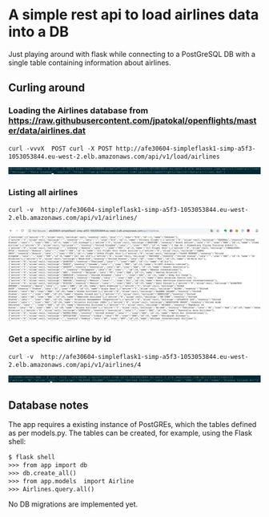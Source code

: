 # A simple rest api to load airlines data into a DB

Just playing around with flask while connecting to a PostGreSQL DB with a single table containing information about airlines.

## Curling around

### Loading the Airlines database from https://raw.githubusercontent.com/jpatokal/openflights/master/data/airlines.dat

    curl -vvvX  POST curl -X POST http://afe30604-simpleflask1-simp-a5f3-1053053844.eu-west-2.elb.amazonaws.com/api/v1/load/airlines
    
![load](load_data.png "load")

    
### Listing all airlines

    curl -v  http://afe30604-simpleflask1-simp-a5f3-1053053844.eu-west-2.elb.amazonaws.com/api/v1/airlines/
   
![get_all_airlines](get_all_airlines.png "get_all_airlines")
   

### Get a specific airline by id

    curl -v  http://afe30604-simpleflask1-simp-a5f3-1053053844.eu-west-2.elb.amazonaws.com/api/v1/airlines/4
    
![get_single_airline](get_single_airline.png "get_single_airline")


## Database notes

The app requires a existing instance of PostGREs, which the tables defined as per models.py.
The tables can be created, for example, using the Flask shell:

    $ flask shell
    >>> from app import db
    >>> db.create_all()
    >>> from app.models  import Airline
    >>> Airlines.query.all()
    
No DB migrations are implemented yet.

